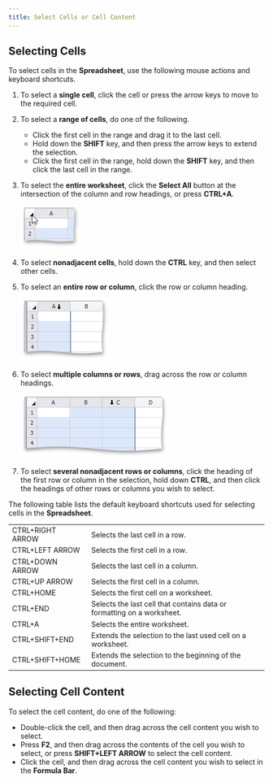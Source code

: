 ```yaml
---
title: Select Cells or Cell Content
---
```

## Selecting Cells
To select cells in the **Spreadsheet**, use the following mouse actions and keyboard shortcuts.
1. To select a **single cell**, click the cell or press the arrow keys to move to the required cell.
2. To select a **range of cells**, do one of the following.
	* Click the first cell in the range and drag it to the last cell.
	* Hold down the **SHIFT** key, and then press the arrow keys to extend the selection.
	* Click the first cell in the range, hold down the **SHIFT** key, and then click the last cell in the range.
3. To select the **entire worksheet**, click the **Select All** button at the intersection of the column and row headings, or press **CTRL+A**.
	
	![SelectAllButton.png](../../../images/Img21224.png)
4. To select **nonadjacent cells**, hold down the **CTRL** key, and then select other cells.
5. To select an **entire row or column**, click the row or column heading.
	
	![SelectColumn.png](../../../images/Img21294.png)
6. To select **multiple columns or rows**, drag across the row or column headings.
	
	![SelectSeveralColums.png](../../../images/Img21295.png)
7. To select **several nonadjacent rows or columns**, click the heading of the first row or column in the selection, hold down **CTRL**, and then click the headings of other rows or columns you wish to select.

The following table lists the default keyboard shortcuts used for selecting cells in the **Spreadsheet**.

|  |  |
|---|---|
| CTRL+RIGHT ARROW | Selects the last cell in a row. |
| CTRL+LEFT ARROW | Selects the first cell in a row. |
| CTRL+DOWN ARROW | Selects the last cell in a column. |
| CTRL+UP ARROW | Selects the first cell in a column. |
| CTRL+HOME | Selects the first cell on a worksheet. |
| CTRL+END | Selects the last cell that contains data or formatting on a worksheet. |
| CTRL+A | Selects the entire worksheet. |
| CTRL+SHIFT+END | Extends the selection to the last used cell on a worksheet. |
| CTRL+SHIFT+HOME | Extends the selection to the beginning of the document. |

## Selecting Cell Content
To select the cell content, do one of the following:
* Double-click the cell, and then drag across the cell content you wish to select.
* Press **F2**, and then drag across the contents of the cell you wish to select, or press **SHIFT+LEFT ARROW** to select the cell content.
* Click the cell, and then drag across the cell content you wish to select in the **Formula Bar**.